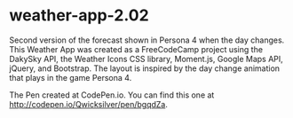 # weather-app-2.02
Second version of the forecast shown in Persona 4 when the day changes. This Weather App was created as a FreeCodeCamp project using the DakySky API, the Weather Icons CSS library, Moment.js, Google Maps API, jQuery, and Bootstrap. The layout is inspired by the day change animation that plays in the game Persona 4.

The Pen created at CodePen.io. You can find this one at http://codepen.io/Qwicksilver/pen/bgqdZa.

 
